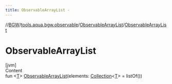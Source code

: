 ```yaml
---
title: ObservableArrayList -
---
```

//[BGW](../../../index.md)/[tools.aqua.bgw.observable](../index.md)/[ObservableArrayList](index.md)/[ObservableArrayList](-observable-array-list.md)



# ObservableArrayList  
[jvm]  
Content  
fun <[T](index.md)> [ObservableArrayList](-observable-array-list.md)(elements: [Collection](https://kotlinlang.org/api/latest/jvm/stdlib/kotlin.collections/-collection/index.html)<[T](index.md)> = listOf())  



